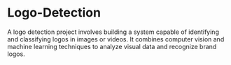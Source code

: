 # Logo-Detection
A logo detection project involves building a system capable of identifying and classifying logos in images or videos. It combines computer vision and machine learning techniques to analyze visual data and recognize brand logos. 
